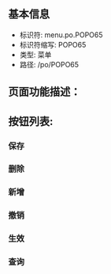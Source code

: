 
## 基本信息

- 标识符: menu.po.POPO65
- 标识符缩写: POPO65
- 类型: 菜单
- 路径: /po/POPO65

## 页面功能描述：





## 按钮列表:


### 保存



### 删除



### 新增



### 撤销



### 生效



### 查询


